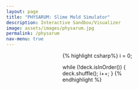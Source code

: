 ```yaml
---
layout: page
title: "PHYSARUM: Slime Mold Simulator"
description: Interactive Sandbox/Visualizer
image: assets/images/physarum.jpg
permalink: /physarum
nav-menu: true
---
```

<div id="main" class="alt">
<div class="inner">

<span style="width: 40%; display: block; margin: auto;">
{% highlight csharp%}
i = 0;

while (!deck.isInOrder()) {
    deck.shuffle();
    i++;
}
{% endhighlight %}
</span>

</div>
</div>
